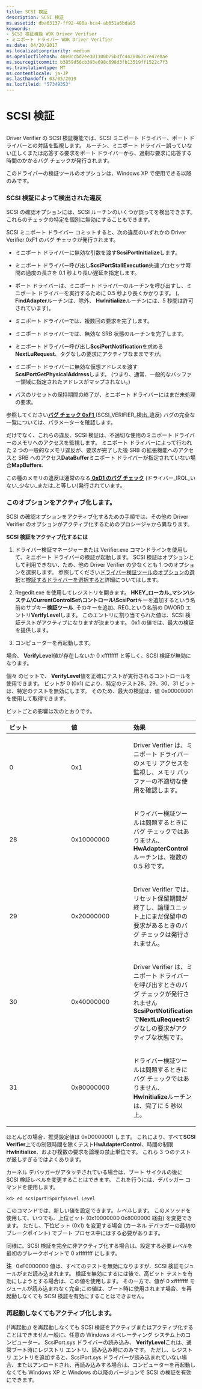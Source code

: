 ```yaml
---
title: SCSI 検証
description: SCSI 検証
ms.assetid: dba63137-ff92-480a-bca4-ab651a6bda85
keywords:
- SCSI 検証機能 WDK Driver Verifier
- ミニポート ドライバー WDK Driver Verifier
ms.date: 04/20/2017
ms.localizationpriority: medium
ms.openlocfilehash: 48e0ccbd2ee301100b75b3fc4428067c7e47e8ae
ms.sourcegitcommit: b3859d56cb393e698c698d3fb13519ff1522c7f3
ms.translationtype: MT
ms.contentlocale: ja-JP
ms.lasthandoff: 03/05/2019
ms.locfileid: "57349353"
---
```

# <a name="scsi-verification"></a>SCSI 検証


## <span id="ddk_scsi_verification_tools"></span><span id="DDK_SCSI_VERIFICATION_TOOLS"></span>


Driver Verifier の SCSI 検証機能では、SCSI ミニポート ドライバー、ポート ドライバーとの対話を監視します。 ルーチン、ミニポート ドライバー誤っていない正しくまたは応答する要求をポート ドライバーから、過剰な要求に応答する時間のかかるバグ チェックが発行されます。

このドライバーの検証ツールのオプションは、Windows XP で使用できる以降のみです。

### <a name="span-idviolationsdetectedbyscsiverificationspanspan-idviolationsdetectedbyscsiverificationspanviolations-detected-by-scsi-verification"></a><span id="violations_detected_by_scsi_verification"></span><span id="VIOLATIONS_DETECTED_BY_SCSI_VERIFICATION"></span>SCSI 検証によって検出された違反

SCSI の確認オプションには、SCSI ルーチンのいくつか誤ってを検出できます。 これらのチェックの特定を個別に無効にすることもできます。

SCSI ミニポート ドライバー コミットすると、次の違反のいずれかの Driver Verifier 0xF1 のバグ チェックが発行されます。

-   ミニポート ドライバーに無効な引数を渡す**ScsiPortInitialize**します。

-   ミニポート ドライバー呼び出し**ScsiPortStallExecution**失速プロセッサ時間の過度の長さを 0.1 秒より長い遅延を指定します。

-   ポート ドライバーは、ミニポート ドライバーのルーチンを呼び出すし、ミニポート ドライバーを実行するために 0.5 秒より長くかかります。 (、 **FindAdapter**ルーチンは、除外、 **HwInitialize**ルーチンには、5 秒間は許可されています)。

-   ミニポート ドライバーでは、複数回の要求を完了します。

-   ミニポート ドライバーでは、無効な SRB 状態のルーチンを完了します。

-   ミニポート ドライバー呼び出し**ScsiPortNotification**を求める**NextLuRequest**、タグなしの要求にアクティブなままですが。

-   ミニポート ドライバーに無効な仮想アドレスを渡す**ScsiPortGetPhysicalAddress**します。 (つまり、通常、一般的なバッファー領域に指定されたアドレスがマップされない。)

-   バスのリセットの保持期間の終了が、ミニポート ドライバーにはまだ未処理の要求。

参照してください[**バグ チェック 0xF1** ](https://msdn.microsoft.com/library/windows/hardware/ff560365) (SCSI\_VERIFIER\_検出\_違反) バグの完全な一覧については、パラメーターを確認します。

だけでなく、これらの違反、SCSI 検証は、不適切な使用のミニポート ドライバーのメモリへのアクセスを監視します。 ミニポート ドライバーによって行われた 2 つの一般的なメモリ違反が、要求が完了した後 SRB の拡張機能へのアクセスと SRB へのアクセス**DataBuffer**ミニポート ドライバーが指定されていない場合**MapBuffers**.

この種のメモリの違反は通常のなる[ **0xD1 のバグ チェック**](https://msdn.microsoft.com/library/windows/hardware/ff560244) (ドライバー\_IRQL\_いない\_少ない\_または\_と等しい)発行されています。

### <a name="span-idactivatingthisoptionspanspan-idactivatingthisoptionspanactivating-this-option"></a><span id="activating_this_option"></span><span id="ACTIVATING_THIS_OPTION"></span>このオプションをアクティブ化します。

SCSI の確認オプションをアクティブ化するための手順では、その他の Driver Verifier のオプションがアクティブ化するためのプロシージャから異なります。

**SCSI 検証をアクティブ化するには**

1.  ドライバー検証マネージャーまたは Verifier.exe コマンドラインを使用して、ミニポート ドライバーの検証が起動します。 SCSI 検証はオプションとして利用できない、ため、他の Driver Verifier の少なくとも 1 つのオプションを選択します。 参照してください[ドライバー検証ツールのオプションの選択](selecting-driver-verifier-options.md)と[検証するドライバーを選択すると](selecting-drivers-to-be-verified.md)詳細についてはします。

2.  Regedit.exe を使用してレジストリを開きます。 **HKEY\_ローカル\_マシン\\システム\\CurrentControlSet\\コントロール\\ScsiPort**キーを追加するという名前のサブキー**検証ツール**. そのキーを追加、REG\_という名前の DWORD エントリ**VerifyLevel**します。 このエントリに割り当てられた値は、SCSI 検証テストがアクティブになりますが決まります。 0x1 の値では、最大の検証を提供します。

3.  コンピューターを再起動します。

場合、 **VerifyLevel**値が存在しないか 0 xffffffff と等しく、SCSI 検証が無効になります。

個々 のビットで、 **VerifyLevel**値を正確にテストが実行されるコントロールを使用できます。 ビットが 0 (0x1) により、特定のテスト28、29、30、31 ビットは、特定のテストを無効にします。 そのため、最大の検証は、値 0x00000001 を使用して取得できます。

ビットごとの影響は次のとおりです。

<table>
<colgroup>
<col width="33%" />
<col width="33%" />
<col width="33%" />
</colgroup>
<thead>
<tr class="header">
<th align="left">ビット</th>
<th align="left">値</th>
<th align="left">効果</th>
</tr>
</thead>
<tbody>
<tr class="odd">
<td align="left"><p>0</p></td>
<td align="left"><p>0x1</p></td>
<td align="left"><p>Driver Verifier は、ミニポート ドライバーのメモリ アクセスを監視し、メモリ バッファーの不適切な使用を確認します。</p></td>
</tr>
<tr class="even">
<td align="left"><p>28</p></td>
<td align="left"><p>0x10000000</p></td>
<td align="left"><p>ドライバー検証ツールは問題するときにバグ チェックではありません、 <strong>HwAdapterControl</strong>ルーチンは、複数の 0.5 秒です。</p></td>
</tr>
<tr class="odd">
<td align="left"><p>29</p></td>
<td align="left"><p>0x20000000</p></td>
<td align="left"><p>Driver Verifier では、リセット保留期間が終了し、論理ユニット上にまだ保留中の要求があるときのバグ チェックは発行されません。</p></td>
</tr>
<tr class="even">
<td align="left"><p>30</p></td>
<td align="left"><p>0x40000000</p></td>
<td align="left"><p>Driver Verifier は、ミニポート ドライバーを呼び出すときのバグ チェックが発行されません<strong>ScsiPortNotification</strong>で<strong>NextLuRequest</strong>タグなしの要求がアクティブな状態です。</p></td>
</tr>
<tr class="odd">
<td align="left"><p>31</p></td>
<td align="left"><p>0x80000000</p></td>
<td align="left"><p>ドライバー検証ツールは問題するときにバグ チェックではありません、 <strong>HwInitialize</strong>ルーチンは、完了に 5 秒以上。</p></td>
</tr>
</tbody>
</table>

 

ほとんどの場合、推奨設定値は 0xD0000001 します。 これにより、すべて**SCSI Verifier**上での制限時間を除くテスト**HwAdapterControl**、時間の制限**HwInitialize**、および複数の要求を論理の禁止単位です。 これら 3 つのテストが厳しすぎるではよくあります。

カーネル デバッガーがアタッチされている場合は、ブート サイクルの後に SCSI 検証レベルを変更することはできます。 これを行うには、デバッガー コマンドを使用します。

```
kd> ed scsiport!SpVrfyLevel Level 
```

このコマンドでは、新しい値を設定できます。*レベル*します。 このメソッドを使用して、いつでも、上位ビット (0x10000000 0x8000000 経由) を変更できます。 ただし、下位ビット (0x1) を変更する場合 (カーネル デバッガーの最初のブレークポイント) でブート プロセス中にはする必要があります。

同様に、SCSI 検証を完全に非アクティブ化する場合は、設定する必要*レベル*を最初のブレークポイントで 0 xffffffff にします。

**注**   0xF0000000 値は、すべてのテストを無効になりますが、SCSI 検証モジュールがまだ読み込まれます。 検証を無効にするには後で、高ビット テストを有効にしようとする場合は、この値を使用します。 その一方で、値が 0 xffffffff モジュールが読み込まれなく完全;この値は、ブート時に使用されます場合、を再起動しなくても SCSI 検証を有効にすることはできません。

 

### <a name="span-idactivatingwithoutrebootingspanspan-idactivatingwithoutrebootingspanactivating-without-rebooting"></a><span id="activating_without_rebooting"></span><span id="ACTIVATING_WITHOUT_REBOOTING"></span>再起動しなくてもアクティブ化します。

(「再起動」) を再起動しなくても SCSI 検証をアクティブまたはアクティブ化することはできません一般に、任意の Windows オペレーティング システム上のコンピューター。 ScsiPort.sys ドライバーの読み込み、 **VerifyLevel**これは、通常ブート時にレジストリ エントリ、読み込み時にのみです。 ただし、レジストリ エントリを追加すると、ScsiPort.sys ドライバーが読み込まれていない場合、またはアンロードされ、再読み込みする場合は、コンピューターを再起動しなくても Windows XP と Windows の以降のバージョンで SCSI の検証を有効にできます。

 

 





